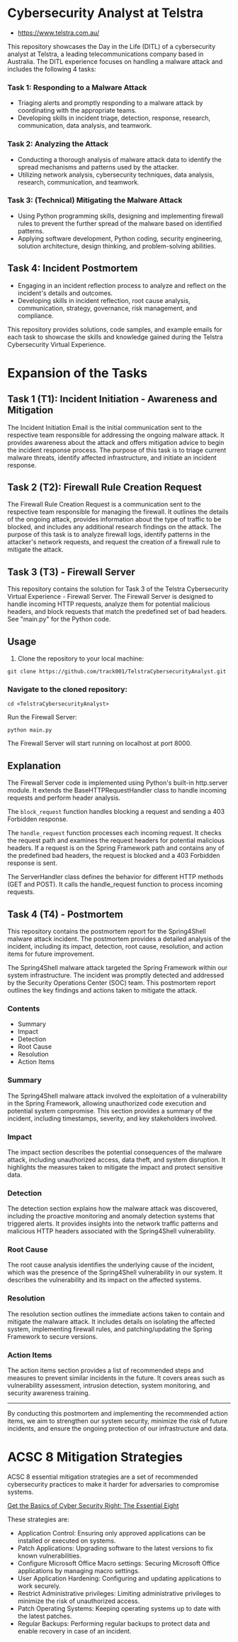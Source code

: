 # Cybersecurity Analyst at Telstra
- https://www.telstra.com.au/

This repository showcases the Day in the Life (DITL) of a cybersecurity analyst at Telstra, a leading telecommunications company based in Australia. The DITL experience focuses on handling a malware attack and includes the following 4 tasks:

### Task 1: Responding to a Malware Attack

- Triaging alerts and promptly responding to a malware attack by coordinating with the appropriate teams.
- Developing skills in incident triage, detection, response, research, communication, data analysis, and teamwork.

### Task 2: Analyzing the Attack

- Conducting a thorough analysis of malware attack data to identify the spread mechanisms and patterns used by the attacker.
- Utilizing network analysis, cybersecurity techniques, data analysis, research, communication, and teamwork.
### Task 3: (Technical) Mitigating the Malware Attack

- Using Python programming skills, designing and implementing firewall rules to prevent the further spread of the malware based on identified patterns.
- Applying software development, Python coding, security engineering, solution architecture, design thinking, and problem-solving abilities.

## Task 4: Incident Postmortem

- Engaging in an incident reflection process to analyze and reflect on the incident's details and outcomes.
- Developing skills in incident reflection, root cause analysis, communication, strategy, governance, risk management, and compliance.

This repository provides solutions, code samples, and example emails for each task to showcase the skills and knowledge gained during the Telstra Cybersecurity Virtual Experience.

# Expansion of the Tasks

## Task 1 (T1): Incident Initiation - Awareness and Mitigation

The Incident Initiation Email is the initial communication sent to the respective team responsible for addressing the ongoing malware attack. It provides awareness about the attack and offers mitigation advice to begin the incident response process. The purpose of this task is to triage current malware threats, identify affected infrastructure, and initiate an incident response.

## Task 2 (T2): Firewall Rule Creation Request

The Firewall Rule Creation Request is a communication sent to the respective team responsible for managing the firewall. It outlines the details of the ongoing attack, provides information about the type of traffic to be blocked, and includes any additional research findings on the attack. The purpose of this task is to analyze firewall logs, identify patterns in the attacker's network requests, and request the creation of a firewall rule to mitigate the attack.

## Task 3 (T3) - Firewall Server

This repository contains the solution for Task 3 of the Telstra Cybersecurity Virtual Experience - Firewall Server. The Firewall Server is designed to handle incoming HTTP requests, analyze them for potential malicious headers, and block requests that match the predefined set of bad headers. See "main.py" for the Python code.

## Usage

1. Clone the repository to your local machine:

```shell
git clone https://github.com/track001/TelstraCybersecurityAnalyst.git
```

### Navigate to the cloned repository:
```shell
cd <TelstraCybersecurityAnalyst>
```
Run the Firewall Server:
```shell
python main.py
```
The Firewall Server will start running on localhost at port 8000.

## Explanation
The Firewall Server code is implemented using Python's built-in http.server module. It extends the BaseHTTPRequestHandler class to handle incoming requests and perform header analysis.

The `block_request` function handles blocking a request and sending a 403 Forbidden response.

The `handle_request` function processes each incoming request. It checks the request path and examines the request headers for potential malicious headers. If a request is on the Spring Framework path and contains any of the predefined bad headers, the request is blocked and a 403 Forbidden response is sent.

The ServerHandler class defines the behavior for different HTTP methods (GET and POST). It calls the handle_request function to process incoming requests.

## Task 4 (T4) - Postmortem
This repository contains the postmortem report for the Spring4Shell malware attack incident. The postmortem provides a detailed analysis of the incident, including its impact, detection, root cause, resolution, and action items for future improvement.

The Spring4Shell malware attack targeted the Spring Framework within our system infrastructure. The incident was promptly detected and addressed by the Security Operations Center (SOC) team. This postmortem report outlines the key findings and actions taken to mitigate the attack.

### Contents
- Summary
- Impact
- Detection
- Root Cause
- Resolution
- Action Items

### Summary
The Spring4Shell malware attack involved the exploitation of a vulnerability in the Spring Framework, allowing unauthorized code execution and potential system compromise. This section provides a summary of the incident, including timestamps, severity, and key stakeholders involved.

### Impact
The impact section describes the potential consequences of the malware attack, including unauthorized access, data theft, and system disruption. It highlights the measures taken to mitigate the impact and protect sensitive data.

### Detection
The detection section explains how the malware attack was discovered, including the proactive monitoring and anomaly detection systems that triggered alerts. It provides insights into the network traffic patterns and malicious HTTP headers associated with the Spring4Shell vulnerability.

### Root Cause
The root cause analysis identifies the underlying cause of the incident, which was the presence of the Spring4Shell vulnerability in our system. It describes the vulnerability and its impact on the affected systems.

### Resolution
The resolution section outlines the immediate actions taken to contain and mitigate the malware attack. It includes details on isolating the affected system, implementing firewall rules, and patching/updating the Spring Framework to secure versions.

### Action Items
The action items section provides a list of recommended steps and measures to prevent similar incidents in the future. It covers areas such as vulnerability assessment, intrusion detection, system monitoring, and security awareness training.

---

By conducting this postmortem and implementing the recommended action items, we aim to strengthen our system security, minimize the risk of future incidents, and ensure the ongoing protection of our infrastructure and data.

# ACSC 8 Mitigation Strategies 
ACSC 8 essential mitigation strategies are a set of recommended cybersecurity practices to make it harder for adversaries to compromise systems. 

[Get the Basics of Cyber Security Right: The Essential Eight](https://www.telstra.com.au/smarter-business/cyber-security-and-safety/how-to-get-the-basics-of-cyber-security-right)


These strategies are:

- Application Control: Ensuring only approved applications can be installed or executed on systems.
- Patch Applications: Upgrading software to the latest versions to fix known vulnerabilities.
- Configure Microsoft Office Macro settings: Securing Microsoft Office applications by managing macro settings.
- User Application Hardening: Configuring and updating applications to work securely.
- Restrict Administrative privileges: Limiting administrative privileges to minimize the risk of unauthorized access.
- Patch Operating Systems: Keeping operating systems up to date with the latest patches.
- Regular Backups: Performing regular backups to protect data and enable recovery in case of an incident.
